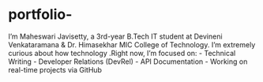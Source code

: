 # portfolio-
I’m Maheswari Javisetty, a 3rd-year B.Tech IT student at Devineni Venkataramana &amp; Dr. Himasekhar MIC College of Technology. I’m extremely curious about how technology .Right now, I’m focused on: - Technical Writing - Developer Relations (DevRel) - API Documentation - Working on real-time projects via GitHub  
